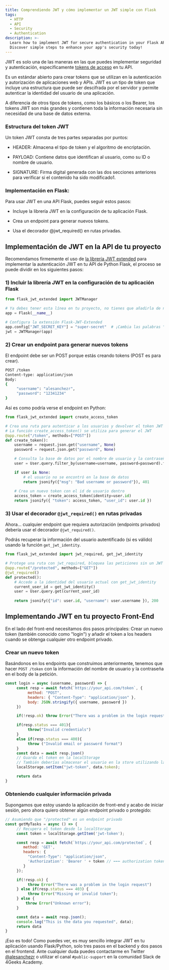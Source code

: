 ```yaml
---
title: Comprendiendo JWT y cómo implementar un JWT simple con Flask
tags:
  - HTTP
  - API
  - Security
  - Authentication
description: >-
  Learn how to implement JWT for secure authentication in your Flask API.
  Discover simple steps to enhance your app's security today!
---
```

JWT es solo una de las maneras en las que puedes implementar seguridad y autenticación, especificamente [tokens de acceso](https://4geeks.com/es/lesson/ques-es-token-de-acceso-para-api) en tu API.

Es un estándar abierto para crear tokens que se utilizan en la autenticación y autorización de aplicaciones web y APIs. JWT es un tipo de token que incluye una estructura que puede ser descifrada por el servidor y permite autenticar la identidad del usuario de una aplicación.

A diferencia de otros tipos de tokens, como los básicos o los Bearer, los tokens JWT son más grandes y contienen toda la información necesaria sin necesidad de una base de datos externa.

### Estructura del token JWT

Un token JWT consta de tres partes separadas por puntos:

- HEADER: Almacena el tipo de token y el algoritmo de encriptación.

- PAYLOAD: Contiene datos que identifican al usuario, como su ID o nombre de usuario.

- SIGNATURE: Firma digital generada con las dos secciones anteriores para verificar si el contenido ha sido modificado1.

### Implementación en Flask:

Para usar JWT en una API Flask, puedes seguir estos pasos:

- Incluye la librería JWT en la configuración de tu aplicación Flask.

- Crea un endpoint para generar nuevos tokens.

- Usa el decorador @jwt_required() en rutas privadas.

## Implementación de JWT en la API de tu proyecto

Recomendamos firmemente el uso de [la librería JWT extended](https://github.com/vimalloc/flask-jwt-extended) para implementar la autenticación JWT en tu API de Python Flask, el proceso se puede dividir en los siguientes pasos:

### 1) Incluir la librería JWT en la configuración de tu aplicación Flask

```py
from flask_jwt_extended import JWTManager

# Ya debes tener esta línea en tu proyecto, no tienes que añadirla de nuevo
app = Flask(__name__)

# Configura la extensión Flask-JWT-Extended
app.config["JWT_SECRET_KEY"] = "super-secret"  # ¡Cambia las palabras "super-secret" por otra cosa!
jwt = JWTManager(app)
```

### 2) Crear un endpoint para generar nuevos tokens

El endpoint debe ser un POST porque estás creando tokens (POST es para crear).

```bash
POST /token
Content-type: application/json
Body:
{
     "username": "alesanchezr",
     "password": "12341234"
}
```

Así es como podría verse el endpoint en Python:

```py
from flask_jwt_extended import create_access_token

# Crea una ruta para autenticar a los usuarios y devolver el token JWT
# La función create_access_token() se utiliza para generar el JWT
@app.route("/token", methods=["POST"])
def create_token():
    username = request.json.get("username", None)
    password = request.json.get("password", None)

    # Consulta la base de datos por el nombre de usuario y la contraseña
    user = User.query.filter_by(username=username, password=password).first()

    if user is None:
        # el usuario no se encontró en la base de datos
        return jsonify({"msg": "Bad username or password"}), 401
    
    # Crea un nuevo token con el id de usuario dentro
    access_token = create_access_token(identity=user.id)
    return jsonify({ "token": access_token, "user_id": user.id })
```

### 3) Usar el decorador `@jwt_required()` en rutas privadas

Ahora... cualquier endpoint que requiera autorización (endpoints privados) debería usar el decorador `@jwt_required()`.

Podrás recuperar la información del usuario autentificado (si es válido) usando la función `get_jwt_identity`.

```py
from flask_jwt_extended import jwt_required, get_jwt_identity

# Protege una ruta con jwt_required, bloquea las peticiones sin un JWT válido
@app.route("/protected", methods=["GET"])
@jwt_required()
def protected():
    # Accede a la identidad del usuario actual con get_jwt_identity
    current_user_id = get_jwt_identity()
    user = User.query.get(current_user_id)
    
    return jsonify({"id": user.id, "username": user.username }), 200
```

## Implementando JWT en tu proyecto Front-End

En el lado del front-end necesitamos dos pasos principales: Crear un nuevo token (también conocido como "login") y añadir el token a los headers cuando se obtenga cualquier otro endpoint privado.

### Crear un nuevo token

Basándonos en los endpoints que construimos anteriormente, tenemos que hacer `POST /token` con la información del nombre de usuario y la contraseña en el body de la petición.

```js
const login = async (username, password) => {
     const resp = await fetch(`https://your_api.com/token`, { 
          method: "POST",
          headers: { "Content-Type": "application/json" },
          body: JSON.stringify({ username, password }) 
     })

     if(!resp.ok) throw Error("There was a problem in the login request")

     if(resp.status === 401){
          throw("Invalid credentials")
     }
     else if(resp.status === 400){
          throw ("Invalid email or password format")
     }
     const data = await resp.json()
     // Guarda el token en la localStorage
     // También deberías almacenar el usuario en la store utilizando la función setItem
     localStorage.setItem("jwt-token", data.token);

     return data
}
```

### Obteniendo cualquier información privada

Supongamos que estoy usando la aplicación de front-end y acabo de iniciar sesión, pero ahora quiero obtener algún endpoint privado o protegido:

```js
// Asumiendo que "/protected" es un endpoint privado
const getMyTasks = async () => {
     // Recupera el token desde la localStorage
     const token = localStorage.getItem('jwt-token');

     const resp = await fetch(`https://your_api.com/protected`, {
        method: 'GET',
        headers: { 
          "Content-Type": "application/json",
          'Authorization': 'Bearer ' + token // ⬅⬅⬅ authorization token
        } 
     });

     if(!resp.ok) {
          throw Error("There was a problem in the login request")
     } else if(resp.status === 403) {
          throw Error("Missing or invalid token");
     } else {
         throw Error("Unknown error");
     }

     const data = await resp.json();
     console.log("This is the data you requested", data);
     return data
}
```

¡Eso es todo! Como puedes ver, es muy sencillo integrar JWT en tu aplicación usando Flask/Python, solo tres pasos en el backend y dos pasos en el frontend. Ante cualquier duda puedes contactarme en Twitter [@alesanchezr](https://twitter.com/alesanchezr) o utilizar el canal `#public-support` en la comunidad Slack de 4Geeks Academy.
